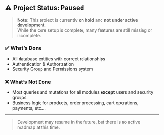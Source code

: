## ⚠️ Project Status: Paused

> **Note:** This project is currently **on hold** and **not under active development**.  
> While the core setup is complete, many features are still missing or incomplete.

### ✅ What’s Done
- All database entities with correct relationships
- Authentication & Authorization
- Security Group and Permissions system

### ❌ What’s Not Done
- Most queries and mutations for all modules **except** users and security groups
- Business logic for products, order processing, cart operations, payments, etc....

---

> Development may resume in the future, but there is no active roadmap at this time.
